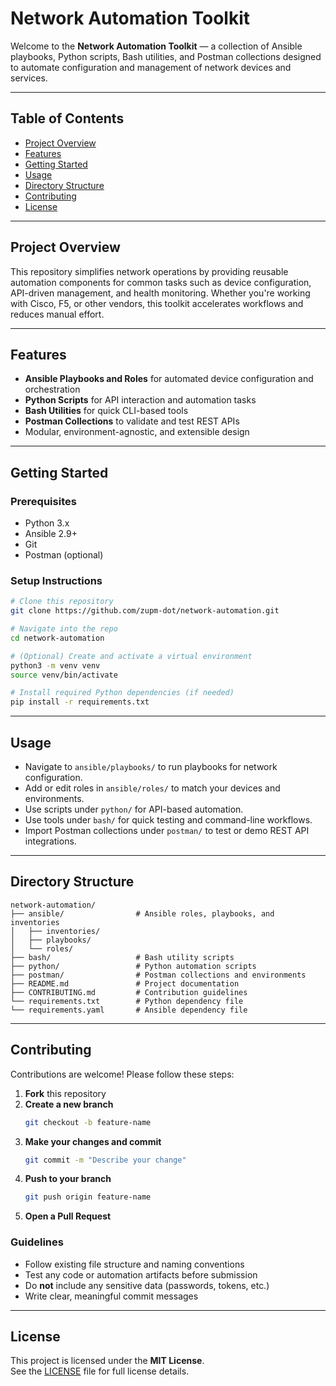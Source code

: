 # Network Automation Toolkit

Welcome to the **Network Automation Toolkit** — a collection of Ansible playbooks, Python scripts, Bash utilities, and Postman collections designed to automate configuration and management of network devices and services.

---

## Table of Contents

- [Project Overview](#project-overview)  
- [Features](#features)  
- [Getting Started](#getting-started)  
- [Usage](#usage)  
- [Directory Structure](#directory-structure)  
- [Contributing](#contributing)  
- [License](#license)

---

## Project Overview

This repository simplifies network operations by providing reusable automation components for common tasks such as device configuration, API-driven management, and health monitoring. Whether you're working with Cisco, F5, or other vendors, this toolkit accelerates workflows and reduces manual effort.

---

## Features

- **Ansible Playbooks and Roles** for automated device configuration and orchestration  
- **Python Scripts** for API interaction and automation tasks  
- **Bash Utilities** for quick CLI-based tools  
- **Postman Collections** to validate and test REST APIs  
- Modular, environment-agnostic, and extensible design

---

## Getting Started

### Prerequisites

- Python 3.x  
- Ansible 2.9+  
- Git  
- Postman (optional)

### Setup Instructions

```bash
# Clone this repository
git clone https://github.com/zupm-dot/network-automation.git

# Navigate into the repo
cd network-automation

# (Optional) Create and activate a virtual environment
python3 -m venv venv
source venv/bin/activate

# Install required Python dependencies (if needed)
pip install -r requirements.txt
```

---

## Usage

- Navigate to `ansible/playbooks/` to run playbooks for network configuration.
- Add or edit roles in `ansible/roles/` to match your devices and environments.
- Use scripts under `python/` for API-based automation.
- Use tools under `bash/` for quick testing and command-line workflows.
- Import Postman collections under `postman/` to test or demo REST API integrations.

---

## Directory Structure

```
network-automation/
├── ansible/                # Ansible roles, playbooks, and inventories
│   ├── inventories/
│   ├── playbooks/
│   └── roles/
├── bash/                   # Bash utility scripts
├── python/                 # Python automation scripts
├── postman/                # Postman collections and environments
├── README.md               # Project documentation
├── CONTRIBUTING.md         # Contribution guidelines
└── requirements.txt        # Python dependency file
└── requirements.yaml       # Ansible dependency file
```

---

## Contributing

Contributions are welcome! Please follow these steps:

1. **Fork** this repository  
2. **Create a new branch**
   ```bash
   git checkout -b feature-name
   ```
3. **Make your changes and commit**
   ```bash
   git commit -m "Describe your change"
   ```
4. **Push to your branch**
   ```bash
   git push origin feature-name
   ```
5. **Open a Pull Request**

### Guidelines

- Follow existing file structure and naming conventions  
- Test any code or automation artifacts before submission  
- Do **not** include any sensitive data (passwords, tokens, etc.)  
- Write clear, meaningful commit messages

---

## License

This project is licensed under the **MIT License**.  
See the [LICENSE](LICENSE) file for full license details.
